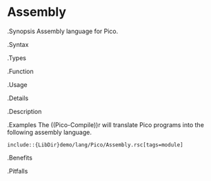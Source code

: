 # Assembly

.Synopsis
Assembly language for Pico.

.Syntax

.Types

.Function
       
.Usage

.Details

.Description

.Examples
The ((Pico-Compile))r will translate Pico programs into the following assembly language.
```rascal
include::{LibDir}demo/lang/Pico/Assembly.rsc[tags=module]
```

                
.Benefits

.Pitfalls

